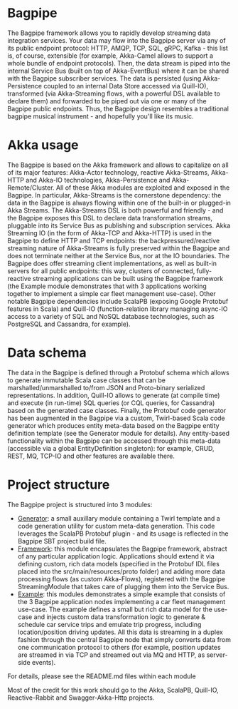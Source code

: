 # Bagpipe
The Bagpipe framework allows you to rapidly develop streaming data integration services.
Your data may flow into the Bagpipe server via any of its public endpoint protocol: HTTP, AMQP, TCP, SQL, gRPC, Kafka - this list is, of course, extensible (for example, Akka-Camel allows to support a whole bundle of endpoint protocols).
Then, the data stream is piped into the internal Service Bus (built on top of Akka-EventBus) where it can be shared with the Bagpipe subscriber services.
The data is persisted (using Akka-Persistence coupled to an internal Data Store accessed via Quill-IO), transformed (via Akka-Streaming flows,
with a powerful DSL available to declare them) and forwarded to be piped out via one or many of the Bagpipe public endpoints.
Thus, the Bagpipe design resembles a traditional bagpipe musical instrument - and hopefully you'll like its music.

# Akka usage
The Bagpipe is based on the Akka framework and allows to capitalize on all of its major features: Akka-Actor technology,
reactive Akka-Streams, Akka-HTTP and Akka-IO technologies, Akka-Persistence and Akka-Remote/Cluster.
All of these Akka modules are exploited and exposed in the Bagpipe. In particular, Akka-Streams is the cornerstone dependency:
the data in the Bagpipe is always flowing within one of the built-in or plugged-in Akka Streams. The Akka-Streams DSL is both powerful and friendly -
and the Bagpipe exposes this DSL to declare data transformation streams, pluggable into its Service Bus as publishing and subscription services.
Akka Streaming IO (in the form of Akka-TCP and Akka-HTTP) is used in the Bagpipe to define HTTP and TCP endpoints: the backpressured/reactive streaming nature
of Akka-Streams is fully preserved within the Bagpipe and does not terminate neither at the Service Bus, nor at the IO boundaries.
The Bagpipe does offer streaming client implementations, as well as built-in servers for all public endpoints: this way, clusters of connected,
fully-reactive streaming applications can be built using the Bagpipe framework (the Example module demonstrates that with 3 applications working together to
implement a simple car fleet management use-case). Other notable Bagpipe dependencies include ScalaPB (exposing Google Protobuf features in Scala) and
Quill-IO (function-relation library managing async-IO access to a variety of SQL and NoSQL database technologies, such as PostgreSQL and Cassandra, for example).

# Data schema
The data in the Bagpipe is defined through a Protobuf schema which allows to generate immutable Scala case classes that can be
marshalled/unmarshalled to/from JSON and Proto-binary serialized representations. In addition, Quill-IO allows to
generate (at compile time) and execute (in run-time) SQL queries (or CQL queries, for Cassandra) based on the generated case classes.  Finally, the Protobuf code generator
has been augmented in the Bagpipe via a custom, Twirl-based Scala code generator which produces entity meta-data based on the Bagpipe entity definition template (see the Generator module for details).
Any entity-based functionality within the Bagpipe can be accessed through this meta-data (accessible via a global EntityDefinition singleton): for example,
CRUD, REST, MQ, TCP-IO and other features are available there.

# Project structure
The Bagpipe project is structured into 3 modules:
  - [Generator](https://github.com/atorson/bagpipe/tree/master/generator): a small auxillary module containing a Twirl template and a code generation utility for custom meta-data generation. This code leverages the ScalaPB Protobuf plugin - and its usage is reflected in the Bagpipe SBT project build file.
  - [Framework](https://github.com/atorson/bagpipe/tree/master/framework): this module encapsulates the Bagpipe framework, abstract of any particular application logic. Applications should extend it via defining custom, rich data models (specified in the Protobuf IDL files placed into the src/main/resources/proto folder) and adding more data processing flows (as custom Akka-Flows), registered with the Bagpipe StreamingModule that takes care of plugging them into the Service Bus.
  - [Example](https://github.com/atorson/bagpipe/tree/master/example): this modules demonstrates a simple example that consists of the 3 Bagpipe application nodes implementing a car fleet management use-case. The example defines a small but rich data model for the use-case and injects custom data transformation logic to generate & schedule car service trips and emulate trip progress, including location/position driving updates. All this data is streaming in a duplex fashion through the central Bagpipe node that simply    converts data from one communication protocol to others (for example, position updates are streamed in via TCP and streamed out via MQ and HTTP, as server-side events).
    
For details, please see the README.md files within each module

Most of the credit for this work should go to the Akka, ScalaPB, Quill-IO, Reactive-Rabbit and Swagger-Akka-Http projects.
